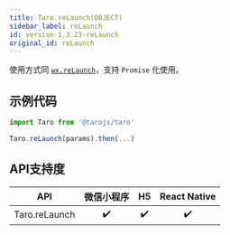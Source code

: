 ```yaml
---
title: Taro.reLaunch(OBJECT)
sidebar_label: reLaunch
id: version-1.3.23-reLaunch
original_id: reLaunch
---
```



使用方式同 [`wx.reLaunch`](https://developers.weixin.qq.com/miniprogram/dev/api/wx.reLaunch.html)，支持 `Promise` 化使用。

## 示例代码

```jsx
import Taro from '@tarojs/taro'

Taro.reLaunch(params).then(...)
```



## API支持度


| API | 微信小程序 | H5 | React Native |
| :-: | :-: | :-: | :-: |
| Taro.reLaunch | ✔️ | ✔️ | ✔️ |

